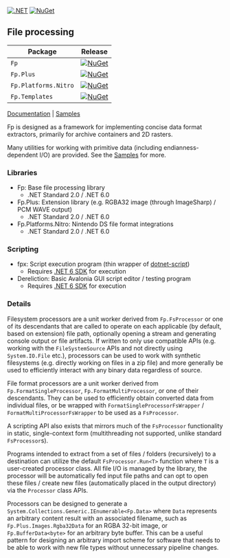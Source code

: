 [![.NET](https://github.com/collectioneering/Fp/actions/workflows/dotnet.yml/badge.svg)](https://github.com/collectioneering/Fp/actions/workflows/dotnet.yml)
[![NuGet](https://img.shields.io/nuget/v/Fp.svg)](https://www.nuget.org/packages/Fp/)

## File processing

| Package              | Release                                                                                                               |
|----------------------|-----------------------------------------------------------------------------------------------------------------------|
| `Fp`                 | [![NuGet](https://img.shields.io/nuget/v/Fp.svg)](https://www.nuget.org/packages/Fp/)                                 |
| `Fp.Plus`            | [![NuGet](https://img.shields.io/nuget/v/Fp.Plus.svg)](https://www.nuget.org/packages/Fp.Plus/)                       |
| `Fp.Platforms.Nitro` | [![NuGet](https://img.shields.io/nuget/v/Fp.Platforms.Nitro.svg)](https://www.nuget.org/packages/Fp.Platforms.Nitro/) |
| `Fp.Templates`       | [![NuGet](https://img.shields.io/nuget/v/Fp.Templates.svg)](https://www.nuget.org/packages/Fp.Templates/)             |

[Documentation](https://collectioneering.github.io/Fp) | [Samples](https://github.com/collectioneering/Fp/tree/main/samples)

Fp is designed as a framework for implementing concise data format extractors, primarily for archive containers and 2D rasters.

Many utilities for working with primitive data (including endianness-dependent I/O) are provided. See the [Samples](https://github.com/collectioneering/Fp/tree/main/samples) for more.

### Libraries
* Fp: Base file processing library
    - .NET Standard 2.0 / .NET 6.0
* Fp.Plus: Extension library (e.g. RGBA32 image (through ImageSharp) / PCM WAVE output)
    - .NET Standard 2.0 / .NET 6.0
* Fp.Platforms.Nitro: Nintendo DS file format integrations
    - .NET Standard 2.0 / .NET 6.0
### Scripting
* fpx: Script execution program (thin wrapper of [dotnet-script](https://github.com/filipw/dotnet-script))
    - Requires [.NET 6 SDK](https://get.dot.net/) for execution
* Dereliction: Basic Avalonia GUI script editor / testing program
    - Requires [.NET 6 SDK](https://get.dot.net/) for execution

### Details

Filesystem processors are a unit worker derived from `Fp.FsProcessor` or one of its descendants that are called to operate on each applicable (by default, based on extension) file path, optionally opening a stream and generating console output or file artifacts. If written to only use compatible APIs (e.g. working with the `FileSystemSource` APIs and not directly using `System.IO.File` etc.), processors can be used to work with synthetic filesystems (e.g. directly working on files in a zip file) and more generally be used to efficiently interact with any binary data regardless of source.

File format processors are a unit worker derived from `Fp.FormatSingleProcessor`, `Fp.FormatMultiProcessor`, or one of their descendants. They can be used to efficiently obtain converted data from individual files, or be wrapped with `FormatSingleProcessorFsWrapper` / `FormatMultiProcessorFsWrapper` to be used as a `FsProcessor`.

A scripting API also exists that mirrors much of the `FsProcessor` functionality in static, single-context form (multithreading not supported, unlike standard `FsProcessor`s).

Programs intended to extract from a set of files / folders (recursively) to a destination can utilize the default `FsProcessor.Run<T>` function where `T` is a user-created processor class. All file I/O is managed by the library, the processor will be automatically fed input file paths and can opt to open these files / create new files (automatically placed in the output directory) via the `Processor` class APIs.

Processors can be designed to generate a `System.Collections.Generic.IEnumerable<Fp.Data>` where `Data` represents an arbitrary content result with an associated filename, such as `Fp.Plus.Images.Rgba32Data` for an RGBA 32-bit image, or `Fp.BufferData<byte>` for an arbitrary byte buffer. This can be a useful pattern for designing an arbitrary import scheme for software that needs to be able to work with new file types without unnecessary pipeline changes.


